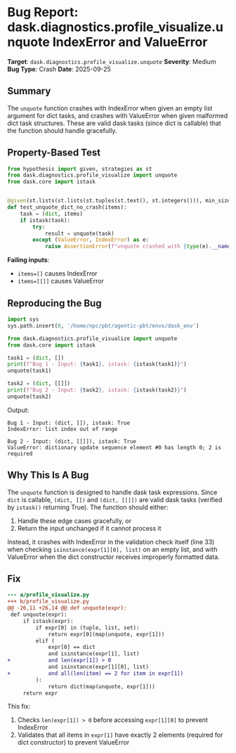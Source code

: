 # Bug Report: dask.diagnostics.profile_visualize.unquote IndexError and ValueError

**Target**: `dask.diagnostics.profile_visualize.unquote`
**Severity**: Medium
**Bug Type**: Crash
**Date**: 2025-09-25

## Summary

The `unquote` function crashes with IndexError when given an empty list argument for dict tasks, and crashes with ValueError when given malformed dict task structures. These are valid dask tasks (since dict is callable) that the function should handle gracefully.

## Property-Based Test

```python
from hypothesis import given, strategies as st
from dask.diagnostics.profile_visualize import unquote
from dask.core import istask


@given(st.lists(st.lists(st.tuples(st.text(), st.integers())), min_size=0))
def test_unquote_dict_no_crash(items):
    task = (dict, items)
    if istask(task):
        try:
            result = unquote(task)
        except (ValueError, IndexError) as e:
            raise AssertionError(f"unquote crashed with {type(e).__name__}: {e}")
```

**Failing inputs**:
- `items=[]` causes IndexError
- `items=[[]]` causes ValueError

## Reproducing the Bug

```python
import sys
sys.path.insert(0, '/home/npc/pbt/agentic-pbt/envs/dask_env')

from dask.diagnostics.profile_visualize import unquote
from dask.core import istask

task1 = (dict, [])
print(f"Bug 1 - Input: {task1}, istask: {istask(task1)}")
unquote(task1)

task2 = (dict, [[]])
print(f"Bug 2 - Input: {task2}, istask: {istask(task2)}")
unquote(task2)
```

Output:
```
Bug 1 - Input: (dict, []), istask: True
IndexError: list index out of range

Bug 2 - Input: (dict, [[]]), istask: True
ValueError: dictionary update sequence element #0 has length 0; 2 is required
```

## Why This Is A Bug

The `unquote` function is designed to handle dask task expressions. Since `dict` is callable, `(dict, [])` and `(dict, [[]])` are valid dask tasks (verified by `istask()` returning True). The function should either:
1. Handle these edge cases gracefully, or
2. Return the input unchanged if it cannot process it

Instead, it crashes with IndexError in the validation check itself (line 33) when checking `isinstance(expr[1][0], list)` on an empty list, and with ValueError when the dict constructor receives improperly formatted data.

## Fix

```diff
--- a/profile_visualize.py
+++ b/profile_visualize.py
@@ -26,11 +26,14 @@ def unquote(expr):
 def unquote(expr):
     if istask(expr):
         if expr[0] in (tuple, list, set):
             return expr[0](map(unquote, expr[1]))
         elif (
             expr[0] == dict
             and isinstance(expr[1], list)
+            and len(expr[1]) > 0
             and isinstance(expr[1][0], list)
+            and all(len(item) == 2 for item in expr[1])
         ):
             return dict(map(unquote, expr[1]))
     return expr
```

This fix:
1. Checks `len(expr[1]) > 0` before accessing `expr[1][0]` to prevent IndexError
2. Validates that all items in `expr[1]` have exactly 2 elements (required for dict constructor) to prevent ValueError